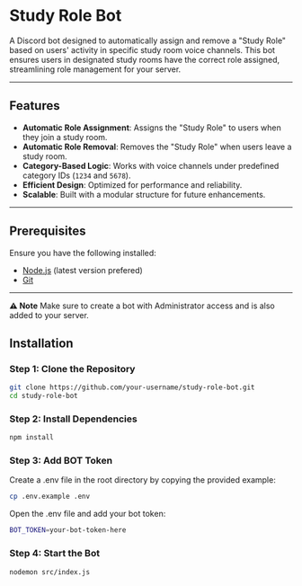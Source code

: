 # Study Role Bot

A Discord bot designed to automatically assign and remove a "Study Role" based on users' activity in specific study room voice channels. This bot ensures users in designated study rooms have the correct role assigned, streamlining role management for your server.

---

## Features

- **Automatic Role Assignment**: Assigns the "Study Role" to users when they join a study room.
- **Automatic Role Removal**: Removes the "Study Role" when users leave a study room.
- **Category-Based Logic**: Works with voice channels under predefined category IDs (`1234` and `5678`).
- **Efficient Design**: Optimized for performance and reliability.
- **Scalable**: Built with a modular structure for future enhancements.

---

## Prerequisites

Ensure you have the following installed:

- [Node.js](https://nodejs.org/) (latest version prefered)
- [Git](https://git-scm.com/)

---

**⚠️ Note** Make sure to create a bot with Administrator access and is also added to your server.

## Installation

### Step 1: Clone the Repository

```bash
git clone https://github.com/your-username/study-role-bot.git
cd study-role-bot
```

### Step 2: Install Dependencies

```bash
npm install
```

### Step 3: Add BOT Token

Create a .env file in the root directory by copying the provided example:

```bash
cp .env.example .env
```

Open the .env file and add your bot token:

```bash
BOT_TOKEN=your-bot-token-here
```

### Step 4: Start the Bot

```bash
nodemon src/index.js
```
